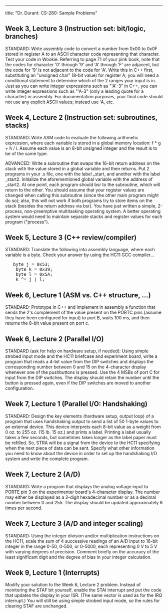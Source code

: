 ---
title: "Dr. Durant: CS-280: Sample Problems"

## Week 3, Lecture 3 (Instruction set: bit/logic, branches)

STANDARD: Write assembly code to convert a number from 0x00 to 0x0F stored in register A 
to an ASCII character code representing that character. Test your code in Wookie. 
Referring to page 71 of your pink book, note that the codes for character '0' 
through '9' and 'A' through 'F' are adjacent, but the code for '9' is not adjacent 
to the code for 'A'. Write this in C++ first, substituting an "unsigned 
char" (8-bit value) for register A; you will need a conditional statement to 
determine which of the 2 ranges your input is in. Just as you can write integer 
expressions such as "'A'-3" in C++, you can write integer expressions such as 
"'A-3" (only a leading quote for a character) in assembly. For documentation 
purposes, your final code should not use any explicit ASCII values; instead use 'A, 
etc.

## Week 4, Lecture 2 (Instruction set: subroutines, stacks)

STANDARD: Write ASM code to evaluate the following arithmetic expression, where each variable is stored in a 
global memory location: f * g + h / i. Assume each value is an 8-bit unsigned integer and the result is to be of 
the same type.

ADVANCED: Write a subroutine that swaps the 16-bit return address on the stack with the value stored in a global 
variable and then returns. Put 2 programs in your .s file, one with the label \_start, and another with the label 
\_start2. Initialize the aforementioned global variable with the address of \_start2. At one point, each program 
should bsr to the subroutine, which will return to the other. You should assume that your register values are 
changed when calling this subroutine (since the other main program might do so); also, this will not work if both 
programs try to store items on the stack (besides the return address via bsr). You have just written a simple, 
2-process, non-preemptive multitasking operating system. A better operating system would need to maintain 
separate stacks and register values for each program ("process").

## Week 5, Lecture 3 (C++ review/compiler)

STANDARD: Translate the following into assembly language, where each variable is a byte. Check your answer by 
using the HC11 GCC compiler...
<pre>	byte j = 0x53;
	byte k = 0x39;
	byte l = 0x5A;
	k ^= j | l;</pre>

## Week 6, Lecture 1 (ASM vs. C++ structure, ...)

STANDARD: Prototype in C++ and implement in assembly a function that sends the 2's complement of the value 
present on the PORTC pins (assume they have been configured for input) to port B, waits 100 ms, and then returns 
the 8-bit value present on port c.

## Week 6, Lecture 2 (Parallel I/O)

STANDARD (ask for help on hardware setup, if needed): Using simple strobed input mode and the HC11 briefcase and 
experiment board, write a program that reads a 4-bit value from the DIP switches and displays the corresponding 
number between 0 and 15 on the 4-character display whenever one of the pushbuttons is pressed. Use the 4 MSBs of
port C for input from the DIP switches. The display 
should retain the number until the button is pressed again, even if the DIP switches are moved to another 
configuration.

## Week 7, Lecture 1 (Parallel I/O: Handshaking)

STANDARD: Design the key elements (hardware setup, output loop) of a program that uses handshaking output to send 
a list of 50 1-byte values to an external device. This device interprets each 8-bit value as a weight from 0 oz. 
to 255 oz. (15 lb. 15 oz.) and prints a label. Printing a label usually takes a few seconds, but sometimes takes 
longer as the label paper must be refilled. So, STRA will be a signal from the device to the HC11 specifying 
when the next piece of data can be sent. Specify what other information you need to know about the device in 
order to set up the handshaking I/O system and write the complete program.

## Week 7, Lecture 2 (A/D)

STANDARD: Write a program that displays the analog voltage input to PORTE pin 3 on the
experimenter board's 4-character display. The number may either be displayed 
as a 2-digit hexadecimal number or as a decimal number between 0 and 255. 
The display should be updated approximately 8 times per second.

## Week 7, Lecture 3 (A/D and integer scaling)

STANDARD: Using the integer division and/or multiplication instructions on the
HC11, scale the sum of 4 successive readings of an A/D input to 16-bit integer in the 
range 0-50, 0-500, or 0-5000, each representing 0 V to 5 V with varying degrees of
precision. Comment briefly on the accuracy of the least significant digit and the 
degree of bias in your integer calculation.

## Week 9, Lecture 1 (Interrupts)

Modify your solution to the Week 6, Lecture 2 problem. Instead of monitoring the STAF
bit yourself, enable the STAI interrupt and put the code that updates the display 
in your ISR. (The same vector is used as for the IRQ interrupt.) You will still be using
simple strobed input mode, so the rules for clearing STAF are unchanged.
